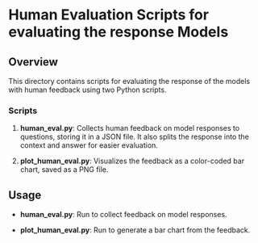# Human Evaluation Scripts for evaluating the response Models

## Overview

This directory contains scripts for evaluating the response of the models with human feedback using two Python scripts.

### Scripts

1. **human_eval.py**: Collects human feedback on model responses to questions, storing it in a JSON file. It also splits the response into the context and answer for easier evaluation.


2. **plot_human_eval.py**: Visualizes the feedback as a color-coded bar chart, saved as a PNG file.

## Usage

- **human_eval.py**: Run to collect feedback on model responses.

- **plot_human_eval.py**: Run to generate a bar chart from the feedback.

